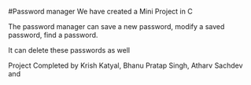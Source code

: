 #Password manager
We have created a Mini Project in C

The password manager can save a new password, modify a saved password, find a password.

It can delete these passwords as well

Project Completed by Krish Katyal, Bhanu Pratap Singh, Atharv Sachdev and
